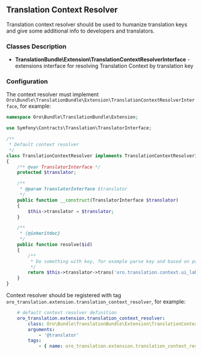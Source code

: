 Translation Context Resolver
-------------

Translation context resolver should be used to humanize translation keys and give some additional info to developers and translators.


### Classes Description

* **TranslationBundle\Extension\TranslationContextResolverInterface** - extensions interface for resolving Translation Context by translation key


### Configuration

The context resolver must implement `Oro\Bundle\TranslationBundle\Extension\TranslationContextResolverInterface`, for example:
```php
namespace Oro\Bundle\TranslationBundle\Extension;

use Symfony\Contracts\Translation\TranslatorInterface;

/**
 * Default context resolver
 */
class TranslationContextResolver implements TranslationContextResolverInterface
{
    /** @var TranslatorInterface */
    protected $translator;

    /**
     * @param TranslatorInterface $translator
     */
    public function __construct(TranslatorInterface $translator)
    {
        $this->translator = $translator;
    }

    /**
     * {@inheritdoc}
     */
    public function resolve($id)
    {
        /**
         * Do something with key, for example parse key and based on parsed data prepare context string
         */    
        return $this->translator->trans('oro.translation.context.ui_label');
    }
}
```

Context resolver should be registered with tag `oro_translation.extension.translation_context_resolver`, for example:

```yml
    # default context resolver definition
    oro_translation.extension.translation_context_resolver:
        class: Oro\Bundle\TranslationBundle\Extension\TranslationContextResolver
        arguments:
            - '@translator'
        tags:
            - { name: oro_translation.extension.translation_context_resolver, priority: -100 }
```
